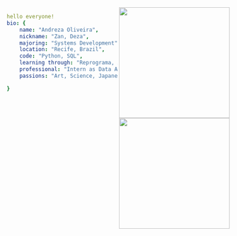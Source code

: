




<img align="right" height="250" src="https://img1.picmix.com/output/stamp/normal/8/6/5/6/1756568_c4174.gif"/>

<img align="right" height="250" src="https://66.media.tumblr.com/tumblr_ma9e64eCeq1rfjowdo1_500.gif"/>

```yaml
hello everyone!
bio: {
    name: "Andreza Oliveira",
    nickname: "Zan, Deza",
    majoring: "Systems Development",
    location: "Recife, Brazil",
    code: "Python, SQL",
    learning through: "Reprograma, Ada Tech"
    professional: "Intern as Data Analyst"
    passions: "Art, Science, Japanese Manga, Workout Training"

}
```
<!--
**andrezarsoliveira/andrezarsoliveira** is a ✨ _special_ ✨ repository because its `README.md` (this file) appears on your GitHub profile.
-->
   
<!--
**andrezarsoliveira/andrezarsoliveira** is a ✨ _special_ ✨ repository because its `README.md` (this file) appears on your GitHub profile
